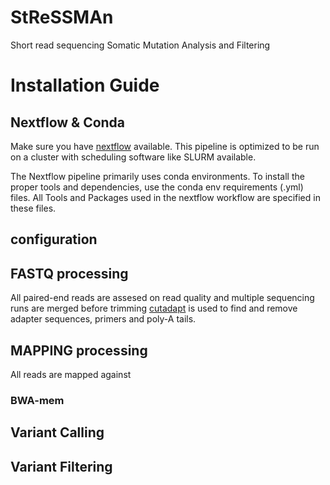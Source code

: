 # StReSSMAn
Short read sequencing Somatic Mutation Analysis and Filtering

# Installation Guide

## Nextflow & Conda
Make sure you have [nextflow](https://www.nextflow.io/docs/latest/index.html) available. 
This pipeline is optimized to be run on a cluster with scheduling software like SLURM available.

The Nextflow pipeline primarily uses conda environments. To install the proper tools and dependencies, use the conda env requirements (.yml) files. All Tools and Packages used in the nextflow workflow are specified in these files. 

## configuration



## FASTQ processing
All paired-end reads are assesed on read quality and multiple sequencing runs are merged before trimming 
[cutadapt](https://cutadapt.readthedocs.io/en/stable/) is used to find and remove adapter sequences, primers and poly-A tails. 

## MAPPING processing
All reads are mapped against 

### BWA-mem

## Variant Calling

## Variant Filtering
